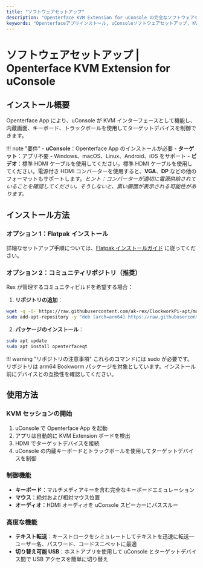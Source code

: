 ```yaml
---
title: "ソフトウェアセットアップ"
description: "Openterface KVM Extension for uConsole の完全なソフトウェアセットアップガイド。シームレスな KVM 機能のために uConsole に Openterface App をインストールして設定する方法を学びます。"
keywords: "Openterfaceアプリインストール, uConsoleソフトウェアセットアップ, KVMアプリセットアップ, uConsoleアプリ設定, ソフトウェアインストールガイド"
---
```


# **ソフトウェアセットアップ** | Openterface KVM Extension for uConsole

## インストール概要

Openterface App により、uConsole が KVM インターフェースとして機能し、内蔵画面、キーボード、トラックボールを使用してターゲットデバイスを制御できます。

!!! note "要件"
    - **uConsole**：Openterface App のインストールが必要
    - **ターゲット**：アプリ不要 - Windows、macOS、Linux、Android、iOS をサポート
    - **ビデオ**：標準 HDMI ケーブルを使用してください。標準 HDMI ケーブルを使用してください。電源付き HDMI コンバーターを使用すると、**VGA**、**DP** などの他のフォーマットもサポートします。*ヒント：コンバーターが適切に電源供給されていることを確認してください。そうしないと、黒い画面が表示される可能性があります。*

## インストール方法

### **オプション 1：Flatpak インストール**

詳細なセットアップ手順については、[Flatpak インストールガイド](https://github.com/TechxArtisanStudio/Openterface_QT/blob/main/doc/flatpak_installation.md) に従ってください。

### **オプション 2：コミュニティリポジトリ（推奨）**

Rex が管理するコミュニティビルドを希望する場合：

1. **リポジトリの追加**：
```bash
wget -q -O- https://raw.githubusercontent.com/ak-rex/ClockworkPi-apt/main/bookworm/KEY.gpg | gpg --dearmor | sudo tee /etc/apt/trusted.gpg.d/ak-rex.gpg
sudo add-apt-repository -y "deb [arch=arm64] https://raw.githubusercontent.com/ak-rex/ClockworkPi-apt/main/bookworm stable main"
```

2. **パッケージのインストール**：
```bash
sudo apt update
sudo apt install openterfaceqt
```

!!! warning "リポジトリの注意事項"
    これらのコマンドには sudo が必要です。リポジトリは arm64 Bookworm パッケージを対象としています。インストール前にデバイスとの互換性を確認してください。

## 使用方法

### **KVM セッションの開始**
1. uConsole で Openterface App を起動
2. アプリは自動的に KVM Extension ボードを検出
3. HDMI でターゲットデバイスを接続
4. uConsole の内蔵キーボードとトラックボールを使用してターゲットデバイスを制御

### **制御機能**
- **キーボード**：マルチメディアキーを含む完全なキーボードエミュレーション
- **マウス**：絶対および相対マウス位置
- **オーディオ**：HDMI オーディオを uConsole スピーカーにパススルー

### **高度な機能**
- **テキスト転送**：キーストロークをシミュレートしてテキストを迅速に転送—ユーザー名、パスワード、コードスニペットに最適
- **切り替え可能 USB**：ホストアプリを使用して uConsole とターゲットデバイス間で USB アクセスを簡単に切り替え
